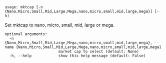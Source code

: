 ``` text
usage: mktcap [-n {Nano,Micro,Small,Mid,Large,Mega,nano,micro,small,mid,large,mega}] [-h]
```

Set mktcap to nano, micro, small, mid, large or mega.

```
optional arguments:
  -n {Nano,Micro,Small,Mid,Large,Mega,nano,micro,small,mid,large,mega}, --name {Nano,Micro,Small,Mid,Large,Mega,nano,micro,small,mid,large,mega}
                        market cap to select (default: None)
  -h, --help            show this help message (default: False)
```
